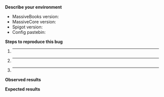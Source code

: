 **Describe your environment**
* MassiveBooks version:
* MassiveCore version:
* Spigot version:
* Config pastebin:

**Steps to reproduce this bug**
<!--- Provide an unambiguous set of steps to reproduce this bug. -->
  1. _____
  2. _____
  3. _____

**Observed results**
<!--- Tell us what has happened. This can be a description -->
<!--- a screenshot posted on imgur.com or a log error output posted on pastebin.com. -->
<!--- Ideally, do a combination of all three. -->

**Expected results**
<!--- Tell us what should happen -->